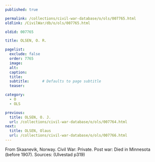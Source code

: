 ```yaml
---
published: true

permalink: /collections/civil-war-database/o/ols/007765.html
oldlink: /CivilWar/db/o/ols/007765.html

oldid: 007765

title: OLSEN, O. R.

pagelist:
  exclude: false
  order: 7765
  image: 
  alt:
  caption:
  title:
  subtitle:      # Defaults to page subtitle
  teaser:

category: 
  - O 
  - OLS

previous:
  title: OLSEN, O. J.
  url: /collections/civil-war-database/o/ols/007764.html  
next:
  title: OLSEN, Olaus
  url: /collections/civil-war-database/o/ols/007766.html   
---
```

From Skaanevik, Norway. Civil War: Private. Post war: Died in Minnesota (before 1907). Sources: (Ulvestad p319)